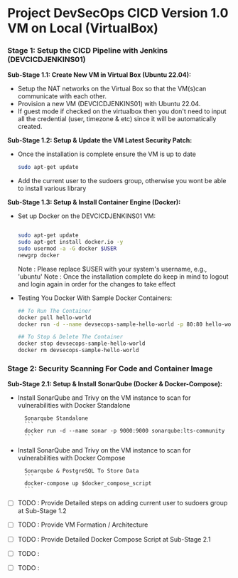 # Project DevSecOps CICD Version 1.0 VM on Local (VirtualBox)


### **Stage 1: Setup the CICD Pipeline with Jenkins (DEVCICDJENKINS01)**


**Sub-Stage 1.1: Create New VM in Virtual Box (Ubuntu 22.04):**

- Setup the NAT networks on the Virtual Box so that the VM(s)can communicate with each other.
- Provision a new VM (DEVCICDJENKINS01) with Ubuntu 22.04.
- If guest mode if checked on the virtualbox then you don't need to input all the credential (user, timezone & etc) since it will be automatically created.


**Sub-Stage 1.2: Setup & Update the VM Latest Security Patch:**

- Once the installation is complete ensure the VM is up to date
    
    ```bash
    sudo apt-get update
    ```
- Add the current user to the sudoers group, otherwise you wont be able to install various library


**Sub-Stage 1.3: Setup & Install Container Engine (Docker):**

- Set up Docker on the DEVCICDJENKINS01 VM:
    
    ```bash
    
    sudo apt-get update
    sudo apt-get install docker.io -y
    sudo usermod -a -G docker $USER
    newgrp docker
    ```
    Note :  Please replace $USER with your system's username, e.g., 'ubuntu'
    Note : Once the installation complete do keep in mind to logout and login again in order for the changes to take effect


- Testing You Docker With Sample Docker Containers:
    
    ```bash
    ## To Run The Container
    docker pull hello-world
    docker run -d --name devsecops-sample-hello-world -p 80:80 hello-world:latest
    
    ## To Stop & Delete The Container
    docker stop devsecops-sample-hello-world
    docker rm devsecops-sample-hello-world
    ```



### **Stage 2: Security Scanning For Code and Container Image**


**Sub-Stage 2.1: Setup & Install SonarQube (Docker & Docker-Compose):**
- Install SonarQube and Trivy on the VM instance to scan for vulnerabilities with Docker Standalone
        
        Sonarqube Standalone
        ```
        docker run -d --name sonar -p 9000:9000 sonarqube:lts-community
        ```
- Install SonarQube and Trivy on the VM instance to scan for vulnerabilities with Docker Compose
        
        Sonarqube & PostgreSQL To Store Data
        ```
        docker-compose up $docker_compose_script 
        ```
        
        


- [ ] TODO : Provide Detailed steps on adding current user to sudoers group at Sub-Stage 1.2
- [ ] TODO : Provide VM Formation / Architecture 
- [ ] TODO : Provide Detailed Docker Compose Script at Sub-Stage 2.1
- [ ] TODO :
- [ ] TODO :

